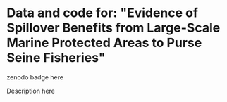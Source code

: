 # Data and code for: "Evidence of Spillover Benefits from Large-Scale Marine Protected Areas to Purse Seine Fisheries"

zenodo badge here

Description here

